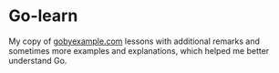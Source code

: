 # Go-learn

My copy of [gobyexample.com](https://gobyexample.com/) lessons with additional remarks and sometimes more examples and explanations, which helped me better understand Go. 
